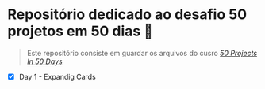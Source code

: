 # Repositório dedicado ao desafio 50 projetos em 50 dias 📅

> Este repositório consiste em guardar os arquivos do cusro _[50 Projects In 50 Days](https://www.udemy.com/course/50-projects-50-days/)_

- [x] Day 1 - Expandig Cards
